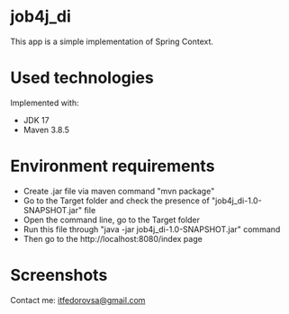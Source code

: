 # job4j_di

This app is a simple implementation of Spring Context.

# Used technologies

Implemented with:
<ul>
 <li>JDK 17</li>
 <li>Maven 3.8.5</li>
</ul>

# Environment requirements

<ul>
 <li>Create .jar file via maven command "mvn package"</li>
 <li>Go to the Target folder and check the presence of "job4j_di-1.0-SNAPSHOT.jar" file</li>
 <li>Open the command line, go to the Target folder</li>
 <li>Run this file through "java -jar job4j_di-1.0-SNAPSHOT.jar" command</li>
 <li>Then go to the http://localhost:8080/index page</li>
</ul>

# Screenshots

Contact me: itfedorovsa@gmail.com

